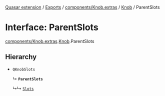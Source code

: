 [Quasar extension](../index.md) / [Exports](../modules.md) / [components/Knob.extras](../modules/components_Knob_extras.md) / [Knob](../modules/components_Knob_extras.Knob.md) / ParentSlots

# Interface: ParentSlots

[components/Knob.extras](../modules/components_Knob_extras.md).[Knob](../modules/components_Knob_extras.Knob.md).ParentSlots

## Hierarchy

- `QKnobSlots`

  ↳ **`ParentSlots`**

  ↳↳ [`Slots`](components_Knob_extras.Knob.Slots.md)
